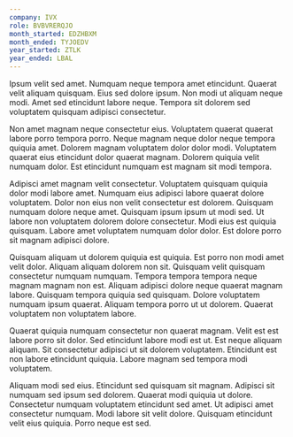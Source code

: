 ```yaml
---
company: IVX
role: BVBVRERQJO
month_started: EDZHBXM
month_ended: TYJOEDV
year_started: ZTLK
year_ended: LBAL
---
```


Ipsum velit sed amet. Numquam neque tempora amet etincidunt. Quaerat velit aliquam quisquam. Eius sed dolore ipsum. Non modi ut aliquam neque modi. Amet sed etincidunt labore neque. Tempora sit dolorem sed voluptatem quisquam adipisci consectetur.

Non amet magnam neque consectetur eius. Voluptatem quaerat quaerat labore porro tempora porro. Neque magnam neque dolor neque tempora quiquia amet. Dolorem magnam voluptatem dolor dolor modi. Voluptatem quaerat eius etincidunt dolor quaerat magnam. Dolorem quiquia velit numquam dolor. Est etincidunt numquam est magnam sit modi tempora.

Adipisci amet magnam velit consectetur. Voluptatem quisquam quiquia dolor modi labore amet. Numquam eius adipisci labore quaerat dolore voluptatem. Dolor non eius non velit consectetur est dolorem. Quisquam numquam dolore neque amet. Quisquam ipsum ipsum ut modi sed. Ut labore non voluptatem dolorem dolore consectetur. Modi eius est quiquia quisquam. Labore amet voluptatem numquam dolor dolor. Est dolore porro sit magnam adipisci dolore.

Quisquam aliquam ut dolorem quiquia est quiquia. Est porro non modi amet velit dolor. Aliquam aliquam dolorem non sit. Quisquam velit quisquam consectetur numquam numquam. Tempora tempora tempora neque magnam magnam non est. Aliquam adipisci dolore neque quaerat magnam labore. Quisquam tempora quiquia sed quisquam. Dolore voluptatem numquam ipsum quaerat. Aliquam tempora porro ut ut dolorem. Quaerat voluptatem non voluptatem labore.

Quaerat quiquia numquam consectetur non quaerat magnam. Velit est est labore porro sit dolor. Sed etincidunt labore modi est ut. Est neque aliquam aliquam. Sit consectetur adipisci ut sit dolorem voluptatem. Etincidunt est non labore etincidunt quiquia. Labore magnam sed tempora modi voluptatem.

Aliquam modi sed eius. Etincidunt sed quisquam sit magnam. Adipisci sit numquam sed ipsum sed dolorem. Quaerat modi quiquia ut dolore. Consectetur numquam voluptatem etincidunt sed amet. Ut adipisci amet consectetur numquam. Modi labore sit velit dolore. Quisquam etincidunt velit eius quiquia. Porro neque est sed.
    